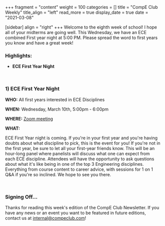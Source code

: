 +++
fragment = "content"
weight = 100
categories = []
title = "CompE Club Weekly"
title_align = "left"
read_more = true
display_date = true
date = "2021-03-08"

[sidebar]
align = "right"
+++
Welcome to the eighth week of school! I hope all of your midterms are going well. This Wednesday, we have an ECE combined First year night at 5:00 PM. Please spread the word to first years you know and have a great week!
<br/>

### Highlights:
* **ECE First Year Night**
<br/>

### 1)  **ECE First Year Night**

**WHO:** All first years interested in ECE Disciplines

**WHEN:**  Wednesday, March 10th, 5:00pm - 6:00pm

**WHERE:** [Zoom meeting](https://ualberta-ca.zoom.us/j/99566509704?pwd=OWtUSDVIdG9Ya2x4dGV2ZnFsU09CUT09)

**WHAT:** 

ECE First Year night is coming. If you're in your first year
and you're having doubts about what discipline to pick, this is the event for you!
If you're not in the first year, be sure to let all your first-year friends know.
This will be an hour-long panel where panelists will
discuss what one can expect from each ECE discipline.
Attendees will have the opportunity to ask questions about what it's like
being in one of the top 3 Engineering disciplines. Everything from course content
to career advice, with sessions for 1 on 1 Q&A if you're so inclined.
We hope to see you there.

<br/>

### Signing Off...

Thanks for reading this week's edition of the CompE Club Newsletter.  If you have any news or an event you want to be featured in future editions, contact us at [internal@compeclub.com](mailto:internal@compeclub.com)!


